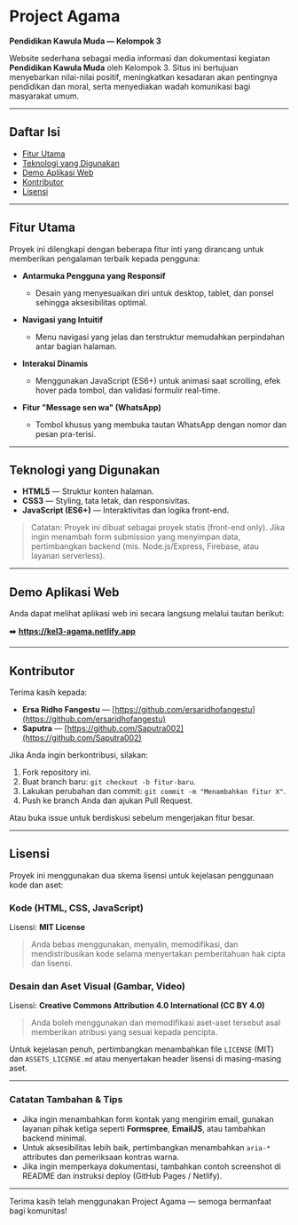 # Project Agama

**Pendidikan Kawula Muda — Kelompok 3**

Website sederhana sebagai media informasi dan dokumentasi kegiatan **Pendidikan Kawula Muda** oleh Kelompok 3. Situs ini bertujuan menyebarkan nilai-nilai positif, meningkatkan kesadaran akan pentingnya pendidikan dan moral, serta menyediakan wadah komunikasi bagi masyarakat umum.

---

## Daftar Isi

* [Fitur Utama](#fitur-utama)
* [Teknologi yang Digunakan](#teknologi-yang-digunakan)
* [Demo Aplikasi Web](#demo-aplikasi-web)
* [Kontributor](#kontributor)
* [Lisensi](#lisensi)

---

## Fitur Utama

Proyek ini dilengkapi dengan beberapa fitur inti yang dirancang untuk memberikan pengalaman terbaik kepada pengguna:

* **Antarmuka Pengguna yang Responsif**

  * Desain yang menyesuaikan diri untuk desktop, tablet, dan ponsel sehingga aksesibilitas optimal.

* **Navigasi yang Intuitif**

  * Menu navigasi yang jelas dan terstruktur memudahkan perpindahan antar bagian halaman.

* **Interaksi Dinamis**

  * Menggunakan JavaScript (ES6+) untuk animasi saat scrolling, efek hover pada tombol, dan validasi formulir real-time.

* **Fitur "Message sen wa" (WhatsApp)**

  * Tombol khusus yang membuka tautan WhatsApp dengan nomor dan pesan pra-terisi.

---

## Teknologi yang Digunakan

* **HTML5** — Struktur konten halaman.
* **CSS3** — Styling, tata letak, dan responsivitas.
* **JavaScript (ES6+)** — Interaktivitas dan logika front-end.

> Catatan: Proyek ini dibuat sebagai proyek statis (front-end only). Jika ingin menambah form submission yang menyimpan data, pertimbangkan backend (mis. Node.js/Express, Firebase, atau layanan serverless).

---

## Demo Aplikasi Web

Anda dapat melihat aplikasi web ini secara langsung melalui tautan berikut:

➡️ **https://kel3-agama.netlify.app**

---

## Kontributor

Terima kasih kepada:

* **Ersa Ridho Fangestu** — [https://github.com/ersaridhofangestu](https://github.com/ersaridhofangestu)
* **Saputra** — [https://github.com/Saputra002](https://github.com/Saputra002)

Jika Anda ingin berkontribusi, silakan:

1. Fork repository ini.
2. Buat branch baru: `git checkout -b fitur-baru`.
3. Lakukan perubahan dan commit: `git commit -m "Menambahkan fitur X"`.
4. Push ke branch Anda dan ajukan Pull Request.

Atau buka issue untuk berdiskusi sebelum mengerjakan fitur besar.

---

## Lisensi

Proyek ini menggunakan dua skema lisensi untuk kejelasan penggunaan kode dan aset:

### Kode (HTML, CSS, JavaScript)

Lisensi: **MIT License**

> Anda bebas menggunakan, menyalin, memodifikasi, dan mendistribusikan kode selama menyertakan pemberitahuan hak cipta dan lisensi.

### Desain dan Aset Visual (Gambar, Video)

Lisensi: **Creative Commons Attribution 4.0 International (CC BY 4.0)**

> Anda boleh menggunakan dan memodifikasi aset-aset tersebut asal memberikan atribusi yang sesuai kepada pencipta.

Untuk kejelasan penuh, pertimbangkan menambahkan file `LICENSE` (MIT) dan `ASSETS_LICENSE.md` atau menyertakan header lisensi di masing-masing aset.

---

### Catatan Tambahan & Tips

* Jika ingin menambahkan form kontak yang mengirim email, gunakan layanan pihak ketiga seperti **Formspree**, **EmailJS**, atau tambahkan backend minimal.
* Untuk aksesibilitas lebih baik, pertimbangkan menambahkan `aria-*` attributes dan pemeriksaan kontras warna.
* Jika ingin memperkaya dokumentasi, tambahkan contoh screenshot di README dan instruksi deploy (GitHub Pages / Netlify).

---

Terima kasih telah menggunakan Project Agama — semoga bermanfaat bagi komunitas!
